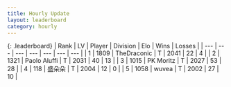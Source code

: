 ```yaml
---
title: Hourly Update
layout: leaderboard
category: hourly
---
```


{: .leaderboard}
| Rank | LV | Player | Division | Elo | Wins | Losses |
| --- | --- | --- | --- | --- | --- | --- |
| <span data-change="0">1</span> | 1809 | <span title="ID: 544310">TheDraconic</span> | T | <span data-change="0">2041</span> | <span data-change="0">22</span> | <span data-change="0">4</span> |
| <span data-change="0">2</span> | 1321 | <span title="ID: 512212">Paolo Aluffi</span> | T | <span data-change="0">2031</span> | <span data-change="0">40</span> | <span data-change="0">13</span> |
| <span data-change="0">3</span> | 1015 | <span title="ID: 427478">PK Moritz</span> | T | <span data-change="14">2027</span> | <span data-change="2">53</span> | <span data-change="0">28</span> |
| <span data-change="23">4</span> | 118 | <span title="ID: 770807">盛朵朵</span> | T | <span data-change="142">2004</span> | <span data-change="5">12</span> | <span data-change="0">0</span> |
| <span data-change="-1">5</span> | 1058 | <span title="ID: 740957">wuvea</span> | T | <span data-change="0">2002</span> | <span data-change="0">27</span> | <span data-change="0">10</span> |
